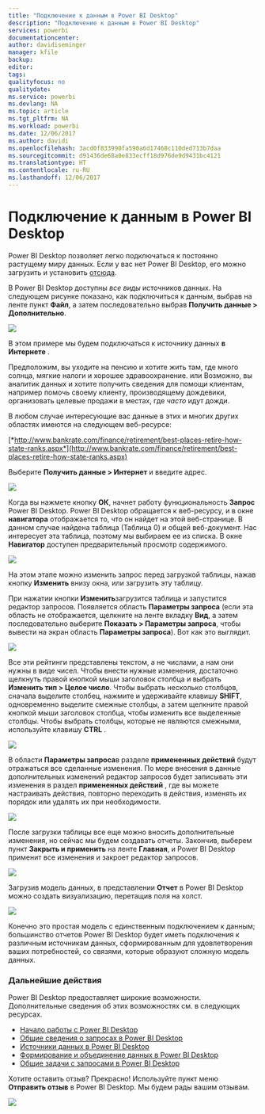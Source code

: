 ```yaml
---
title: "Подключение к данным в Power BI Desktop"
description: "Подключение к данным в Power BI Desktop"
services: powerbi
documentationcenter: 
author: davidiseminger
manager: kfile
backup: 
editor: 
tags: 
qualityfocus: no
qualitydate: 
ms.service: powerbi
ms.devlang: NA
ms.topic: article
ms.tgt_pltfrm: NA
ms.workload: powerbi
ms.date: 12/06/2017
ms.author: davidi
ms.openlocfilehash: 3acd0f833990fa590a6d17468c110ded713b7daa
ms.sourcegitcommit: d91436de68a0e833ecff18d976de9d9431bc4121
ms.translationtype: HT
ms.contentlocale: ru-RU
ms.lasthandoff: 12/06/2017
---
```

# <a name="connect-to-data-in-power-bi-desktop"></a>Подключение к данным в Power BI Desktop
Power BI Desktop позволяет легко подключаться к постоянно растущему миру данных. Если у вас нет Power BI Desktop, его можно загрузить и установить [отсюда](http://go.microsoft.com/fwlink/?LinkID=521662).

В Power BI Desktop доступны *все виды* источников данных. На следующем рисунке показано, как подключиться к данным, выбрав на ленте пункт **Файл**, а затем последовательно выбрав **Получить данные \> Дополнительно**.

![](media/desktop-connect-to-data/getdatavid_smallv2.gif)

В этом примере мы будем подключаться к источнику данных **в Интернете** .

Предположим, вы уходите на пенсию и хотите жить там, где много солнца, мягкие налоги и хорошее здравоохранение. или Возможно, вы аналитик данных и хотите получить сведения для помощи клиентам, например помочь своему клиенту, производящему дождевики, организовать целевые продажи в местах, где *часто* идут дожди.

В любом случае интересующие вас данные в этих и многих других областях имеются на следующем веб-ресурсе:

[*http://www.bankrate.com/finance/retirement/best-places-retire-how-state-ranks.aspx*](http://www.bankrate.com/finance/retirement/best-places-retire-how-state-ranks.aspx)

Выберите **Получить данные \> Интернет** и введите адрес.

![](media/desktop-connect-to-data/connecttodata_3.png)

Когда вы нажмете кнопку **ОК**, начнет работу функциональность **Запрос** Power BI Desktop. Power BI Desktop обращается к веб-ресурсу, и в окне **навигатора** отображается то, что он найдет на этой веб-странице. В данном случае найдена таблица (Таблица 0) и общей веб-документ. Нас интересует эта таблица, поэтому мы выбираем ее из списка. В окне **Навигатор** доступен предварительный просмотр содержимого.

![](media/desktop-connect-to-data/datasources_fromnavigatordialog.png)

На этом этапе можно изменить запрос перед загрузкой таблицы, нажав кнопку **Изменить** внизу окна, или загрузить эту таблицу.

При нажатии кнопки **Изменить**загрузится таблица и запустится редактор запросов. Появляется область **Параметры запроса** (если эта область не отображается, щелкните на ленте вкладку **Вид**, а затем последовательно выберите **Показать \> Параметры запроса**, чтобы вывести на экран область **Параметры запроса**). Вот как это выглядит.

![](media/desktop-connect-to-data/designer_gsg_editquery.png)

Все эти рейтинги представлены текстом, а не числами, а нам они нужны в виде чисел. Чтобы внести нужные изменения, достаточно щелкнуть правой кнопкой мыши заголовок столбца и выбрать **Изменить тип \> Целое число**. Чтобы выбрать несколько столбцов, сначала выделите столбец, нажмите и удерживайте клавишу **SHIFT**, одновременно выделите смежные столбцы, а затем щелкните правой кнопкой мыши заголовок столбца, чтобы изменить все выделенные столбцы. Чтобы выбрать столбцы, которые не являются смежными, используйте клавишу **CTRL** .

![](media/desktop-connect-to-data/designer_gsg_changedatatype.png)

В области **Параметры запроса**в разделе **примененных действий** будут отражаться все сделанные изменения. По мере внесения в данные дополнительных изменений редактор запросов будет записывать эти изменения в раздел **примененных действий** , где вы можете настраивать действия, повторно переходить в действия, изменять их порядок или удалять их при необходимости.

![](media/desktop-connect-to-data/designer_gsg_appliedsteps_changedtype.png)

После загрузки таблицы все еще можно вносить дополнительные изменения, но сейчас мы будем создавать отчеты. Закончив, выберем пункт **Закрыть и применить** на ленте **Главная**, и Power BI Desktop применит все изменения и закроет редактор запросов.

![](media/desktop-connect-to-data/connecttodata_closenload.png)

Загрузив модель данных, в представлении **Отчет** в Power BI Desktop можно создать визуализацию, перетащив поля на холст.

![](media/desktop-connect-to-data/connecttodata_dragontoreportview.png)

Конечно это простая модель с единственным подключением к данным; большинство отчетов Power BI Desktop будет иметь подключения к различным источникам данных, сформированным для удовлетворения ваших потребностей, со связями, которые образуют сложную модель данных. 

### <a name="next-steps"></a>Дальнейшие действия
Power BI Desktop предоставляет широкие возможности. Дополнительные сведения об этих возможностях см. в следующих ресурсах.

* [Начало работы с Power BI Desktop](desktop-getting-started.md)
* [Общие сведения о запросах в Power BI Desktop](desktop-query-overview.md)
* [Источники данных в Power BI Desktop](desktop-data-sources.md)
* [Формирование и объединение данных в Power BI Desktop](desktop-shape-and-combine-data.md)
* [Общие задачи с запросами в Power BI Desktop](desktop-common-query-tasks.md)   

Хотите оставить отзыв? Прекрасно! Используйте пункт меню **Отправить отзыв** в Power BI Desktop. Мы будем рады вашим отзывам.

![](media/desktop-connect-to-data/sendfeedback.png)

